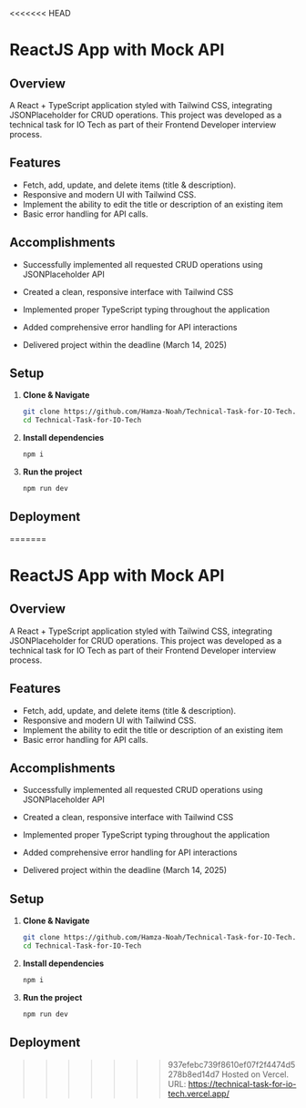 <<<<<<< HEAD
# ReactJS App with Mock API

## Overview

A React + TypeScript application styled with Tailwind CSS, integrating JSONPlaceholder for CRUD operations. This project was developed as a technical task for IO Tech as part of their Frontend Developer interview process.

## Features

- Fetch, add, update, and delete items (title & description).
- Responsive and modern UI with Tailwind CSS.
- Implement the ability to edit the title or description of an existing item
- Basic error handling for API calls.

## Accomplishments

- Successfully implemented all requested CRUD operations using JSONPlaceholder API
- Created a clean, responsive interface with Tailwind CSS
- Implemented proper TypeScript typing throughout the application
- Added comprehensive error handling for API interactions

- Delivered project within the deadline (March 14, 2025)

## Setup

1. **Clone & Navigate**

   ```sh
   git clone https://github.com/Hamza-Noah/Technical-Task-for-IO-Tech.git
   cd Technical-Task-for-IO-Tech
   ```

2. **Install dependencies**

   ```sh
   npm i
   ```

3. **Run the project**
   ```sh
   npm run dev
   ```

## Deployment

=======
# ReactJS App with Mock API  
## Overview  
A React + TypeScript application styled with Tailwind CSS, integrating JSONPlaceholder for CRUD operations. This project was developed as a technical task for IO Tech as part of their Frontend Developer interview process.

## Features  
- Fetch, add, update, and delete items (title & description).  
- Responsive and modern UI with Tailwind CSS.
- Implement the ability to edit the title or description of an existing item
- Basic error handling for API calls.

## Accomplishments
- Successfully implemented all requested CRUD operations using JSONPlaceholder API
- Created a clean, responsive interface with Tailwind CSS
- Implemented proper TypeScript typing throughout the application
- Added comprehensive error handling for API interactions

- Delivered project within the deadline (March 14, 2025)

## Setup  
1. **Clone & Navigate**  
   ```sh
   git clone https://github.com/Hamza-Noah/Technical-Task-for-IO-Tech.git  
   cd Technical-Task-for-IO-Tech  
   ```

2. **Install dependencies** 
   ```sh 
   npm i 
   ```

3. **Run the project**
   ```sh
   npm run dev
   ```

## Deployment
>>>>>>> 937efebc739f8610ef07f2f4474d5278b8ed14d7
Hosted on Vercel.  
URL: https://technical-task-for-io-tech.vercel.app/
